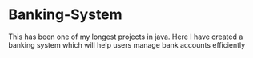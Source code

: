 # Banking-System
This has been one of my longest projects in java. Here I have created a banking system which will help users manage bank accounts efficiently
